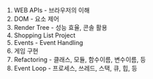 1. WEB APIs - 브라우저의 이해
2. DOM - 요소 제어
3. Render Tree - 성능 효율, 콘솔 활용
4. Shopping List Project
5. Events - Event Handling
6. 게임 구현
7. Refactoring - 클래스, 모듈, 함수이름, 변수이름, 등
8. Event Loop - 프로세스, 쓰레드, 스택, 큐, 힙, 등
